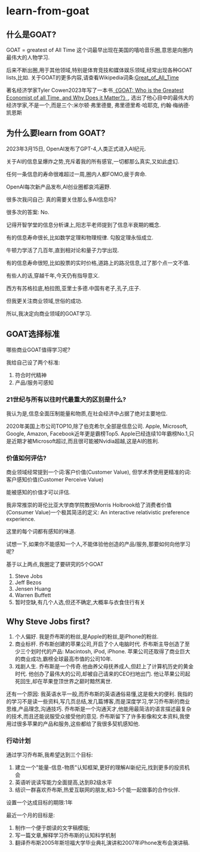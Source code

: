 # learn-from-goat

## 什么是GOAT?

GOAT = greatest of All Time
这个词最早出现在美国的嘻哈音乐圈,意思是向圈内最伟大的人物学习.

后来不断出圈,用于其他领域,特别是体育竞技和媒体娱乐领域,经常出现各种GOAT lists,比如.
关于GOAT的更多内容,请查看Wikipedia词条:[Great_of_All_Time](https://en.wikipedia.org/wiki/Greatest_of_All_Time)

著名经济学家Tyler Cowen2023年写了一本书[《GOAT: Who is the Greatest Economist of all Time, and Why Does it Matter?》](https://marginalrevolution.com/marginalrevolution/2023/10/goat-who-is-the-greatest-economist-of-all-time-and-why-does-it-matter.html), 选出了他心目中的最伟大的经济学家,不是一个,而是三个:米尔顿·弗里德曼, 弗里德里希·哈耶克, 约翰·梅纳德·凯恩斯

## 为什么要learn from GOAT?

2023年3月15日, OpenAI发布了GPT-4,人类正式进入AI纪元.

关于AI的信息呈爆炸之势,充斥着我的所有感官,一切都那么真实,又如此虚幻.

任何一条信息的寿命很难超过一周,圈内人都FOMO,疲于奔命.

OpenAI每次新产品发布,AI创业圈都哀鸿遍野.

很多次我问自己: 真的需要关住那么多AI信息吗?

很多次的答案: No.

记得开智学堂的信息分析课上,阳志平老师提到了信息半衰期的概念. 

有的信息寿命很长,比如数学定理和物理规律. 勾股定理永恒成立. 

牛顿力学活了几百年,直到相对论和量子力学出现.

有的信息寿命很短,比如股票的实时价格,道路上的路况信息,过了那个点一文不值.

有些人的话,穿越千年,今天仍有指导意义.

西方有苏格拉底,柏拉图,亚里士多德.中国有老子,孔子,庄子.

但我更关注商业领域,世俗的成功.

所以,我决定向商业领域的GOAT学习.

## GOAT选择标准
哪些商业GOAT值得学习呢?

我给自己设了两个标准:
1. 符合时代精神
2. 产品/服务可感知

### 21世纪与所有以往时代最重大的区别是什么? 

我认为是,信息全面压制能量和物质,在社会经济中占据了绝对主要地位.

2020年美国上市公司TOP10,除了伯克希尔,全部是信息公司. Apple, Microsoft, Google, Amazon, Facebook近年更是霸榜Top5. Apple已经连续10年霸榜No.1,只是近期才被Microsoft超过,而且很可能被Nvidia超越,这是AI的胜利.


### 价值如何评估?
商业领域经常提到一个词:客户价值(Customer Value), 但学术界使用更精准的词:客户感知价值(Customer Perceive Value)

能被感知的价值才可以评估.

我非常推崇的哥伦比亚大学商学院教授Morris Holbrook给了消费者价值(Consumer Value)一个极其简洁的定义: An interactive relativistic preference experience.


这里的每个词都有感知的味道.

试想一下,如果你不能感知一个人,不能体验他创造的产品/服务,那要如何向他学习呢?

基于以上两点,我圈定了要研究的5个GOAT

1. Steve Jobs
2. Jeff Bezos
3. Jensen Huang
4. Warren Buffett
5. 暂时空缺,有几个人选,但还不确定,大概率与衣食住行有关

## Why Steve Jobs first?

1. 个人偏好. 我是乔布斯的粉丝,是Apple的粉丝,是iPhone的粉丝.
2. 商业标杆. 乔布斯创建的苹果公司,开启了个人电脑时代. 乔布斯主导创造了至少三个划时代的产品: Macintosh, iPod, iPhone. 苹果公司还取得了商业巨大的商业成功,霸榜全球最高市值的公司10年.
3. 戏剧人生. 乔布斯是一个传奇.他由养父母抚养成人,但赶上了计算机历史的黄金时代. 他创办了最伟大的公司,却被自己请来的CEO扫地出门. 他让苹果公司起死回生,却在苹果登顶世界之巅时黯然离世.

还有一个原因: 我英语水平一般,而乔布斯的英语通俗易懂,这是极大的便利.
我指的的学习不是读一些资料,写几页总结,发几篇博客,而是深度学习,学习乔布斯的商业思维,产品理念,沟通技巧.
乔布斯是一个沟通天才,他能用最简洁的语言描述最复杂的技术,而且还能说服受众接受他的意见. 
乔布斯留下了许多影像和文本资料,我使用过很多苹果的产品和服务,这些都给了我很多契机感知他.

### 行动计划

通过学习乔布斯,我希望达到三个目标:
1. 建立一个"能量-信息-物质"认知框架,更好的理解AI新纪元,找到更多的投资机会
2. 英语听说读写能力全面提高,达到B2级水平
3. 结识一群喜欢乔布斯,热爱互联网的朋友,和3-5个能一起做事的合作伙伴.

设置一个达成目标的期限:1年

最近一个月的目标是:
1. 制作一个便于朗读的文字稿模版;
2. 写一篇文章,解释学习乔布斯的认知科学机制
3. 翻译乔布斯2005年斯坦福大学毕业典礼演讲和2007年iPhone发布会演讲稿.










